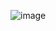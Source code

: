 ![image](https://github.com/Hritik6207/RA2111031010029/assets/103347828/4ec61bea-18ac-4f98-92be-3cddc0c748d2)
